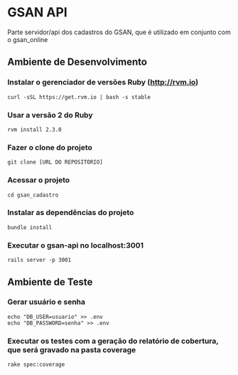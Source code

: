 # GSAN API

Parte servidor/api dos cadastros do GSAN, que é utilizado em conjunto com o gsan_online

## Ambiente de Desenvolvimento

### Instalar o gerenciador de versões Ruby (http://rvm.io)
    curl -sSL https://get.rvm.io | bash -s stable
    
### Usar a versão 2 do Ruby
    rvm install 2.3.0

### Fazer o clone do projeto
    git clone [URL DO REPOSITÓRIO]

### Acessar o projeto
    cd gsan_cadastro

### Instalar as dependências do projeto
    bundle install

### Executar o gsan-api no localhost:3001
    rails server -p 3001

## Ambiente de Teste

### Gerar usuário e senha
    echo "DB_USER=usuario" >> .env
    echo "DB_PASSWORD=senha" >> .env

### Executar os testes com a geração do relatório de cobertura, que será gravado na pasta coverage
    rake spec:coverage
